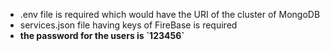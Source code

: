 <ul>
<li>.env file is required which would have the URI of the cluster of MongoDB </li>
<li>services.json file having keys of FireBase is required</li>
<li><b>the password for the users is `123456`</b></li>
</ul>
